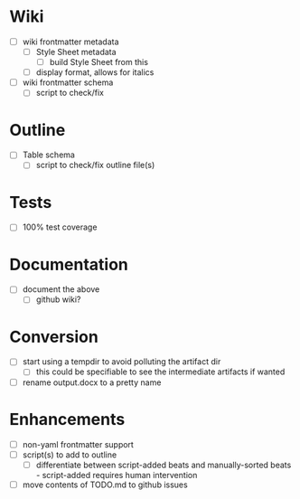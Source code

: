 # Wiki
- [ ] wiki frontmatter metadata
  - [ ] Style Sheet metadata
    - [ ] build Style Sheet from this
  - [ ] display format, allows for italics
- [ ] wiki frontmatter schema
  - [ ] script to check/fix

# Outline
- [ ] Table schema
  - [ ] script to check/fix outline file(s)

# Tests
- [ ] 100% test coverage

# Documentation
- [ ] document the above
  - [ ] github wiki?

# Conversion
- [ ] start using a tempdir to avoid polluting the artifact dir
  - [ ] this could be specifiable to see the intermediate artifacts if wanted
- [ ] rename output.docx to a pretty name

# Enhancements
- [ ] non-yaml frontmatter support
- [ ] script(s) to add to outline
  - [ ] differentiate between script-added beats and manually-sorted beats - script-added requires human intervention
- [ ] move contents of TODO.md to github issues
